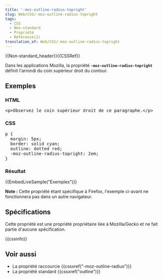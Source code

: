 ```yaml
---
title: '-moz-outline-radius-topright'
slug: Web/CSS/-moz-outline-radius-topright
tags:
  - CSS
  - Non-standard
  - Propriété
  - Référence(2)
translation_of: Web/CSS/-moz-outline-radius-topright
---
```

<div>{{Non-standard_header}}{{CSSRef}}</div>

<p>Dans les applications Mozilla, la propriété <strong><code>-moz-outline-radius-</code></strong><strong><code>topright</code></strong> définit l'arrondi du coin supérieur droit du contour.</p>

<h2 id="Exemples">Exemples</h2>

<h3 id="HTML">HTML</h3>

<pre class="brush: html">&lt;p&gt;Observez le coin supérieur droit de ce paragraphe.&lt;/p&gt;</pre>

<h3 id="CSS">CSS</h3>

<pre class="brush: css">p {
  margin: 5px;
  border: solid cyan;
  outline: dotted red;
  -moz-outline-radius-topright: 2em;
}</pre>

<h3 id="Résultat">Résultat</h3>

<p>{{EmbedLiveSample("Exemples")}}</p>

<div class="note">
<p><strong>Note :</strong> Cette propriété étant spécifique à Firefox, l'exemple ci-avant ne fonctionnera pas dans un autre navigateur.</p>
</div>

<h2 id="Spécifications">Spécifications</h2>

<p>Cette propriété est une propriété propriétaire liée à Mozilla/Gecko et ne fait partie d'aucune spécification.</p>

<p>{{cssinfo}}</p>

<h2 id="Voir_aussi">Voir aussi</h2>

<ul>
 <li>La propriété raccourcie {{cssxref("-moz-outline-radius")}}</li>
 <li>La propriété standard {{cssxref("outline")}}</li>
</ul>
